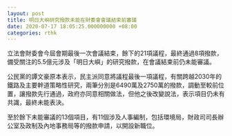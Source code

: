 ```yaml
---
layout: post
title: 明日大嶼研究撥款未能在財委會會議結束前審議
date: 2020-07-17 18:05:25.000000000 +08:00
categories: rthk
---
```


立法會財委會今屆會期最後一次會議結束，餘下的21項議程，最終通過8項撥款，備受關注的5.5億元涉及「明日大嶼」的研究撥款，在會議結束前仍未能審議。

公民黨的譚文豪原本表示，民主派同意將議程最後一項議程，有關跨越2030年的鐵路及主要幹道策略性研究，兩筆分別是6490萬及2750萬的撥款，調動至較前位置，讓撥款先行通過，政府亦同意相關做法，但他之後改變說法，表示項目仍未有共識，最終未能表決。

至於餘下未能審議的13個項目，有11個涉及人事編制，包括環境局，財政司司長辦公室及政制及內地事務局等的撥款申請，以開設新職位。
